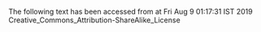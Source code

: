 The following text has been accessed from at Fri Aug 9 01:17:31 IST 2019
Creative_Commons_Attribution-ShareAlike_License
